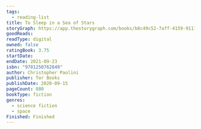 ```yaml
---
tags:
  - reading-list
title: To Sleep in a Sea of Stars
storyGraph: https://app.thestorygraph.com/books/b8c49c52-7aff-4159-9111-041ffc884e7a
goodReads:
readType: digital
owned: false
ratingBook: 3.75
startDate:
endDate: 2021-09-23
isbn: "9781250762849"
author: Christopher Paolini
publisher: Tor Books
publishDate: 2020-09-15
pageCount: 880
bookType: fiction
genres:
  - science fiction
  - space
Finished: Finished
---
```

